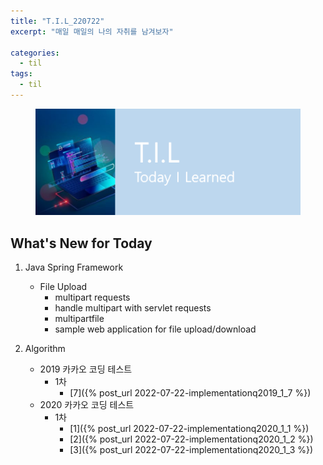 ```yaml
---
title: "T.I.L_220722"
excerpt: "매일 매일의 나의 자취를 남겨보자"

categories:
  - til
tags:
  - til
---
```

<figure>
    <img src="/assets/images/til_image.png">
</figure>

## What's New for Today   
1. Java Spring Framework
    - File Upload
        - multipart requests
        - handle multipart with servlet requests
        - multipartfile
        - sample web application for file upload/download

2. Algorithm
    - 2019 카카오 코딩 테스트
        - 1차
            - [7]({% post_url 2022-07-22-implementationq2019_1_7 %})
    - 2020 카카오 코딩 테스트
        - 1차
            - [1]({% post_url 2022-07-22-implementationq2020_1_1 %})
            - [2]({% post_url 2022-07-22-implementationq2020_1_2 %})
            - [3]({% post_url 2022-07-22-implementationq2020_1_3 %})
         


  




